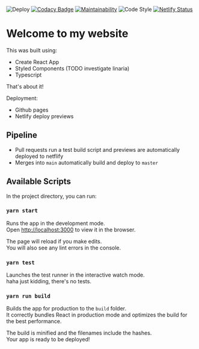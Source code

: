![Deploy](https://github.com/davidcsally/davidcsally.github.io/workflows/Deploy/badge.svg)
[![Codacy Badge](https://api.codacy.com/project/badge/Grade/74c97cdc34bb40b4bbec7055cbf9b617)](https://app.codacy.com/manual/davidcsally/davidcsally.github.io?utm_source=github.com&utm_medium=referral&utm_content=davidcsally/davidcsally.github.io&utm_campaign=Badge_Grade_Settings)
[![Maintainability](https://api.codeclimate.com/v1/badges/6ae8cf2b015816fb26a2/maintainability)](https://codeclimate.com/github/davidcsally/davidcsally.github.io/maintainability)
![Code Style](https://img.shields.io/badge/code%20style-airbnb-blue)
[![Netlify Status](https://api.netlify.com/api/v1/badges/6c6ea899-dafb-44c7-9249-818608c7623b/deploy-status)](https://app.netlify.com/sites/davidcsally/deploys)
# Welcome to my website

This was built using:
- Create React App
- Styled Components (TODO investigate linaria)
- Typescript

That's about it!

Deployment:
- Github pages
- Netlify deploy previews

## Pipeline
- Pull requests run a test build script and previews are automatically deployed to netflify
- Merges into `main` automatically build and deploy to `master`

## Available Scripts

In the project directory, you can run:

### `yarn start`

Runs the app in the development mode.<br>
Open [http://localhost:3000](http://localhost:3000) to view it in the browser.

The page will reload if you make edits.<br>
You will also see any lint errors in the console.

### `yarn test`

Launches the test runner in the interactive watch mode.<br>
haha just kidding, there's no tests.

### `yarn run build`

Builds the app for production to the `build` folder.<br>
It correctly bundles React in production mode and optimizes the build for the best performance.

The build is minified and the filenames include the hashes.<br>
Your app is ready to be deployed!

